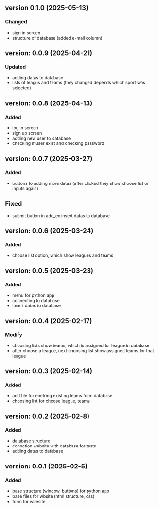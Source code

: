 ## version 0.1.0 (2025-05-13)

### Changed
- sign in screen
- structure of database (added e-mail column)

## version: 0.0.9 (2025-04-21)

### Updated
- adding datas to database
- lists of leagus and teams (they changed depends which sport was selected)

## version: 0.0.8 (2025-04-13)

### Added
- log in screen
- sign up screen
- adding new user to database
- checking if user exist and checking password

## version: 0.0.7 (2025-03-27)

### Added
- buttons to adding more datas (after clicked they show choose list or inputs again)

## Fixed
- submit button in add_ex insert datas to database

## version: 0.0.6 (2025-03-24)

### Added
- choose list option, which show leagues and teams

## version: 0.0.5 (2025-03-23)

### Added
- menu for python app
- connecting to database
- insert datas to database

## version: 0.0.4 (2025-02-17)

### Modify
- choosing lists show teams, which is assigned for league in database
- after choose a league, next choosing list show assigned teams for that league

## version: 0.0.3 (2025-02-14)

### Added
- add file for enetring existing teams form database
- choosing list for choose league, teams

## version: 0.0.2 (2025-02-8)

### Added 
- database structure
- connction website with database for tests
- adding datas to database

## version: 0.0.1 (2025-02-5)

### Added
- base structure (window, buttons) for python app
- base files for wbsite (html structure, css)
- form for wbesite
